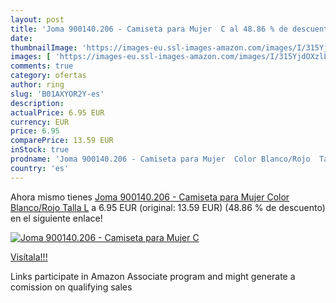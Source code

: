 ```yaml
---
layout: post
title: 'Joma 900140.206 - Camiseta para Mujer  C al 48.86 % de descuento'
date: 
thumbnailImage: 'https://images-eu.ssl-images-amazon.com/images/I/315YjdOXzlL._SL200_.jpg'
images: [ 'https://images-eu.ssl-images-amazon.com/images/I/315YjdOXzlL._SL200_.jpg' ]
comments: true
category: ofertas
author: ring
slug: 'B01AXYOR2Y-es'
description:
actualPrice: 6.95 EUR
currency: EUR
price: 6.95
comparePrice: 13.59 EUR
inStock: true
prodname: 'Joma 900140.206 - Camiseta para Mujer  Color Blanco/Rojo  Talla L'
country: 'es'
---
```


Ahora mismo tienes [Joma 900140.206 - Camiseta para Mujer  Color Blanco/Rojo  Talla L](https://www.amazon.es/dp/B01AXYOR2Y/?tag=tolees-21) a 6.95 EUR (original: 13.59 EUR) (48.86 %  de descuento) en el siguiente enlace!

[![Joma 900140.206 - Camiseta para Mujer  C](https://images-eu.ssl-images-amazon.com/images/I/315YjdOXzlL._SL200_.jpg)](https://www.amazon.es/dp/B01AXYOR2Y/?tag=tolees-21)

[Visítala!!!](https://www.amazon.es/dp/B01AXYOR2Y/?tag=tolees-21)

Links participate in Amazon Associate program and might generate a comission on qualifying sales
